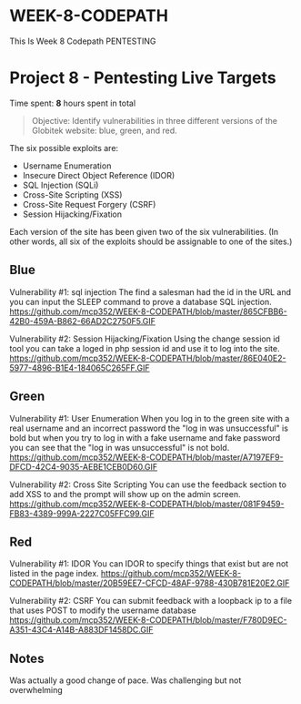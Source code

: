 # WEEK-8-CODEPATH
This Is Week 8 Codepath PENTESTING
# Project 8 - Pentesting Live Targets

Time spent: **8** hours spent in total

> Objective: Identify vulnerabilities in three different versions of the Globitek website: blue, green, and red.

The six possible exploits are:
* Username Enumeration
* Insecure Direct Object Reference (IDOR)
* SQL Injection (SQLi)
* Cross-Site Scripting (XSS)
* Cross-Site Request Forgery (CSRF)
* Session Hijacking/Fixation

Each version of the site has been given two of the six vulnerabilities. (In other words, all six of the exploits should be assignable to one of the sites.)

## Blue

Vulnerability #1: sql injection
The find a salesman had the id in the URL and you can input the SLEEP command to prove a database SQL injection.
https://github.com/mcp352/WEEK-8-CODEPATH/blob/master/865CFBB6-42B0-459A-B862-66AD2C2750F5.GIF

Vulnerability #2: Session Hijacking/Fixation
Using the change session id tool you can take a loged in php session id and use it to log into the site.
https://github.com/mcp352/WEEK-8-CODEPATH/blob/master/86E040E2-5977-4896-B1E4-184065C265FF.GIF



## Green

Vulnerability #1: User Enumeration
When you log in to the green site with a real username and an incorrect password the "log in was unsuccessful" is bold but when you try to log in with a fake username and fake password you can see that the "log in was unsuccessful" is not bold.
https://github.com/mcp352/WEEK-8-CODEPATH/blob/master/A7197EF9-DFCD-42C4-9035-AEBE1CEB0D60.GIF

Vulnerability #2: Cross Site Scripting
You can use the feedback section to add XSS to and the prompt will show up on the admin screen.
https://github.com/mcp352/WEEK-8-CODEPATH/blob/master/081F9459-FB83-4389-999A-2227C05FFC99.GIF



## Red

Vulnerability #1: IDOR
You can IDOR to specify things that exist but are not listed in the page index.
https://github.com/mcp352/WEEK-8-CODEPATH/blob/master/20B59EE7-CFCD-48AF-9788-430B781E20E2.GIF

Vulnerability #2: CSRF
You can submit feedback with a loopback ip to a file that uses POST to modify the username database
https://github.com/mcp352/WEEK-8-CODEPATH/blob/master/F780D9EC-A351-43C4-A14B-A883DF1458DC.GIF

## Notes
Was actually a good change of pace. Was challenging but not overwhelming
